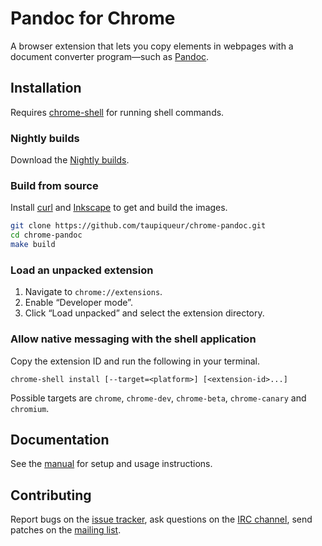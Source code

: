 # Pandoc for Chrome

A browser extension that lets you copy elements in webpages with a document converter program—such as [Pandoc].

[Pandoc]: https://pandoc.org

## Installation

Requires [chrome-shell] for running shell commands.

[chrome-shell]: https://github.com/taupiqueur/chrome-shell

### Nightly builds

Download the [Nightly builds].

[Nightly builds]: https://github.com/taupiqueur/chrome-pandoc/releases/nightly

### Build from source

Install [curl] and [Inkscape] to get and build the images.

[curl]: https://curl.se
[Inkscape]: https://inkscape.org

``` sh
git clone https://github.com/taupiqueur/chrome-pandoc.git
cd chrome-pandoc
make build
```

### Load an unpacked extension

1. Navigate to `chrome://extensions`.
2. Enable “Developer mode”.
3. Click “Load unpacked” and select the extension directory.

### Allow native messaging with the shell application

Copy the extension ID and run the following in your terminal.

```
chrome-shell install [--target=<platform>] [<extension-id>...]
```

Possible targets are `chrome`, `chrome-dev`, `chrome-beta`, `chrome-canary` and `chromium`.

## Documentation

See the [manual] for setup and usage instructions.

[Manual]: docs/manual.md

## Contributing

Report bugs on the [issue tracker],
ask questions on the [IRC channel],
send patches on the [mailing list].

[Issue tracker]: https://github.com/taupiqueur/chrome-pandoc/issues
[IRC channel]: https://web.libera.chat/gamja/#taupiqueur
[Mailing list]: https://github.com/taupiqueur/chrome-pandoc/pulls
